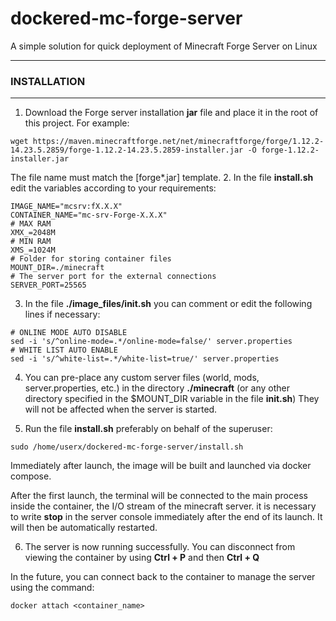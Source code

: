 # dockered-mc-forge-server
A simple solution for quick deployment of Minecraft Forge Server on Linux


------------


### INSTALLATION
------------

1. Download the Forge server installation **jar** file and place it in the root of this project. For example:
```
wget https://maven.minecraftforge.net/net/minecraftforge/forge/1.12.2-14.23.5.2859/forge-1.12.2-14.23.5.2859-installer.jar -O forge-1.12.2-installer.jar
```
The file name must match the [forge*.jar] template.
2. In the file **install.sh** edit the variables according to your requirements:
```
IMAGE_NAME="mcsrv:fX.X.X"
CONTAINER_NAME="mc-srv-Forge-X.X.X"
# MAX RAM
XMX_=2048M
# MIN RAM
XMS_=1024M
# Folder for storing container files
MOUNT_DIR=./minecraft
# The server port for the external connections
SERVER_PORT=25565
```
3. In the file **./image_files/init.sh** you can comment or edit the following lines if necessary:
```
# ONLINE MODE AUTO DISABLE
sed -i 's/^online-mode=.*/online-mode=false/' server.properties
# WHITE LIST AUTO ENABLE
sed -i 's/^white-list=.*/white-list=true/' server.properties
```
4. You can pre-place any custom server files (world, mods, server.properties, etc.) in the directory **./minecraft** (or any other directory specified in the $MOUNT_DIR variable in the file **init.sh**)
They will not be affected when the server is started.

5. Run the file **install.sh** preferably on behalf of the superuser:
```
sudo /home/userx/dockered-mc-forge-server/install.sh
```
Immediately after launch, the image will be built and launched via docker compose.

After the first launch, the terminal will be connected to the main process inside the container, the I/O stream of the minecraft server. it is necessary to write **stop** in the server console immediately after the end of its launch. It will then be automatically restarted.

6. The server is now running successfully.
You can disconnect from viewing the container by using **Ctrl + P** and then **Ctrl + Q**

In the future, you can connect back to the container to manage the server using the command:
```
docker attach <container_name>
```
